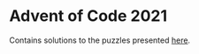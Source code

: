 # Advent of Code 2021

Contains solutions to the puzzles presented [here](https://adventofcode.com/2021).
